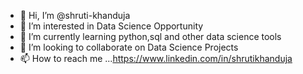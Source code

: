 - 👋 Hi, I’m @shruti-khanduja
- 👀 I’m interested in Data Science Opportunity
- 🌱 I’m currently learning python,sql and other data science tools
- 💞️ I’m looking to collaborate on Data Science Projects
- 📫 How to reach me ...https://www.linkedin.com/in/shrutikhanduja
<!---
shruti-khanduja/shruti-khanduja is a ✨ special ✨ repository because its `README.md` (this file) appears on your GitHub profile.
You can click the Preview link to take a look at your changes.
--->
